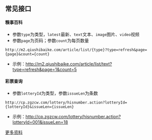 ## 常见接口

#### 糗事百科

* 参数`type`为类型，`latest`最新、`text`文本、`image`图片、`video`视频
* 参数`page`为页码；参数`count`为每页数量

```shell
http://m2.qiushibaike.com/article/list/{type}?type=refresh&page={page}&count={count}
```

* 示例：http://m2.qiushibaike.com/article/list/text?type=refresh&page=1&count=5

#### 彩票查询

* 参数`lotteryId`为类型，参数`issueLen`为条数

```shell
http://cp.zgzcw.com/lottery/hisnumber.action?lotteryId={lotteryId}&issueLen={issueLen}
```

* 示例：http://cp.zgzcw.com/lottery/hisnumber.action?lotteryId=001&issueLen=18



[更多资料](https://www.netnr.com/home/list/37)

